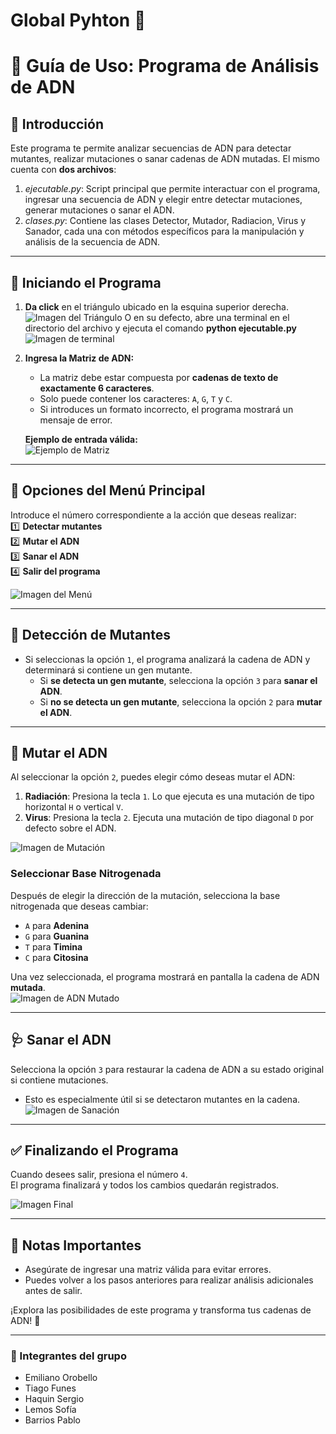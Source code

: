 # Global Pyhton :snake:
# 🧬 Guía de Uso: Programa de Análisis de ADN

## 📌 Introducción
Este programa te permite analizar secuencias de ADN para detectar mutantes, realizar mutaciones o sanar cadenas de ADN mutadas.
El mismo cuenta con **dos archivos**:  
1. *ejecutable.py*: Script principal que permite interactuar con el programa, ingresar una secuencia de ADN y elegir entre detectar mutaciones, generar mutaciones o sanar el ADN.
2. *clases.py*: Contiene las clases Detector, Mutador, Radiacion, Virus y Sanador, cada una con métodos específicos para la manipulación y análisis de la secuencia de ADN.

---

## 🚀 **Iniciando el Programa**
1. **Da click** en el triángulo ubicado en la esquina superior derecha.  
   ![Imagen del Triángulo](image)
   O en su defecto, abre una terminal en el directorio del archivo y ejecuta el comando **python ejecutable.py**
   ![Imagen de terminal](image)

2. **Ingresa la Matriz de ADN:**  
   - La matriz debe estar compuesta por **cadenas de texto de exactamente 6 caracteres**.
   - Solo puede contener los caracteres: `A`, `G`, `T` y `C`.  
   - Si introduces un formato incorrecto, el programa mostrará un mensaje de error.  
   
   **Ejemplo de entrada válida:**  
   ![Ejemplo de Matriz](image)

---

## 🔢 **Opciones del Menú Principal**
Introduce el número correspondiente a la acción que deseas realizar:  
1️⃣ **Detectar mutantes**  
2️⃣ **Mutar el ADN**  
3️⃣ **Sanar el ADN**  
4️⃣ **Salir del programa**  

![Imagen del Menú](image)

---

## 🧪 **Detección de Mutantes**
- Si seleccionas la opción `1`, el programa analizará la cadena de ADN y determinará si contiene un gen mutante.  
  - Si **se detecta un gen mutante**, selecciona la opción `3` para **sanar el ADN**.  
  - Si **no se detecta un gen mutante**, selecciona la opción `2` para **mutar el ADN**.

---

## 🔄 **Mutar el ADN**
Al seleccionar la opción `2`, puedes elegir cómo deseas mutar el ADN:  
1. **Radiación**: Presiona la tecla `1`. Lo que ejecuta es una mutación de tipo horizontal `H` o vertical `V`.  
2. **Virus**: Presiona la tecla `2`. Ejecuta una mutación de tipo diagonal `D` por defecto sobre el ADN.  

![Imagen de Mutación](image)

### **Seleccionar Base Nitrogenada**
Después de elegir la dirección de la mutación, selecciona la base nitrogenada que deseas cambiar:  
- `A` para **Adenina**  
- `G` para **Guanina**  
- `T` para **Timina**  
- `C` para **Citosina**  

Una vez seleccionada, el programa mostrará en pantalla la cadena de ADN **mutada**.  
![Imagen de ADN Mutado](image)

---

## 🩺 **Sanar el ADN**
Selecciona la opción `3` para restaurar la cadena de ADN a su estado original si contiene mutaciones.  
- Esto es especialmente útil si se detectaron mutantes en la cadena.  
![Imagen de Sanación](image)
---

## ✅ **Finalizando el Programa**
Cuando desees salir, presiona el número `4`.  
El programa finalizará y todos los cambios quedarán registrados.

![Imagen Final](image)

---

## 🎯 **Notas Importantes**
- Asegúrate de ingresar una matriz válida para evitar errores.  
- Puedes volver a los pasos anteriores para realizar análisis adicionales antes de salir.  

¡Explora las posibilidades de este programa y transforma tus cadenas de ADN! 🚀

---
### :tea: Integrantes del grupo
- Emiliano Orobello
- Tiago Funes 
- Haquin Sergio
- Lemos Sofía
- Barrios Pablo 